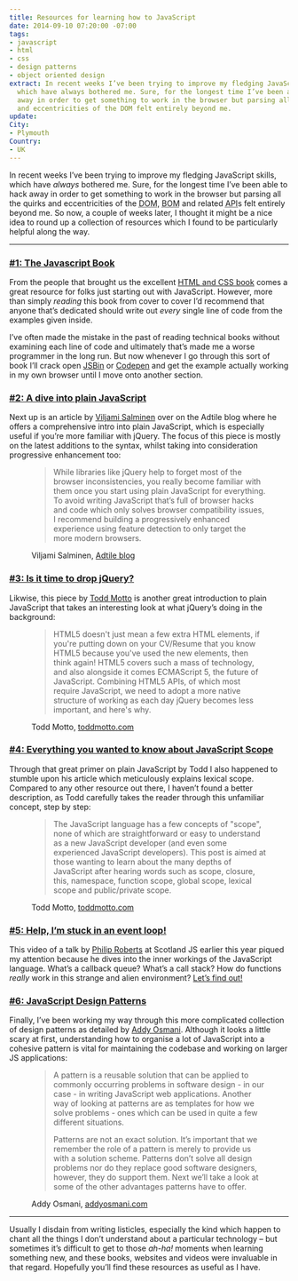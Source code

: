 ```yaml
---
title: Resources for learning how to JavaScript
date: 2014-09-10 07:20:00 -07:00
tags:
- javascript
- html
- css
- design patterns
- object oriented design
extract: In recent weeks I’ve been trying to improve my fledging JavaScript skills,
  which have always bothered me. Sure, for the longest time I’ve been able to hack
  away in order to get something to work in the browser but parsing all the quirks
  and eccentricities of the DOM felt entirely beyond me.
update: 
City:
- Plymouth
Country:
- UK
---
```


In recent weeks I’ve been trying to improve my fledging JavaScript skills, which have *always* bothered me. Sure, for the longest time I’ve been able to hack away in order to get something to work in the browser but parsing all the quirks and eccentricities of the <abbr title="Document Object Model">DOM</abbr>, <abbr title="Browser Object Model">BOM</abbr> and related <abbr title="Application programming interface">API</abbr>s felt entirely beyond me. So now, a couple of weeks later, I thought it might be a nice idea to round up a collection of resources which I found to be particularly helpful along the way.

***

### [#1: The Javascript Book](http://javascriptbook.com/)

From the people that brought us the excellent [HTML and CSS book](http://www.htmlandcssbook.com/) comes a great resource for folks just starting out with JavaScript. However, more than simply *reading* this book from cover to cover I’d recommend that anyone that’s dedicated should write out *every* single line of code from the examples given inside. 

I’ve often made the mistake in the past of reading technical books without examining each line of code and ultimately that’s made me a worse programmer in the long run. But now whenever I go through this sort of book I’ll crack open [JSBin](http://jsbin.com/) or [Codepen](http://codepen.io) and get the example actually working in my own browser until I move onto another section.

### [#2: A dive into plain JavaScript](http://blog.adtile.me/2014/01/16/a-dive-into-plain-javascript/)

Next up is an article by [Viljami Salminen](https://twitter.com/viljamis) over on the Adtile blog where he offers a comprehensive intro into plain JavaScript, which is especially useful if you’re more familiar with jQuery. The focus of this piece is mostly on the latest additions to the syntax, whilst taking into consideration progressive enhancement too:


<figure>
<blockquote>
<p>While libraries like jQuery help to forget most of the browser inconsistencies, you really become familiar with them once you start using plain JavaScript for everything. To avoid writing JavaScript that’s full of browser hacks and code which only solves browser compatibility issues, I recommend building a progressively enhanced experience using feature detection to only target the more modern browsers.</p></blockquote>
<figcaption class="cite">
<p>Viljami Salminen, <a href="http://blog.adtile.me/2014/01/16/a-dive-into-plain-javascript/">Adtile blog</a>
</p>
</figcaption>
</figure>



### [#3: Is it time to drop jQuery?](http://toddmotto.com/is-it-time-to-drop-jquery-essentials-to-learning-javascript-from-a-jquery-background)

Likwise, this piece by [Todd Motto](https://twitter.com/toddmotto) is another great introduction to plain JavaScript that takes an interesting look at what jQuery’s doing in the background:

<figure>
<blockquote>
<p>HTML5 doesn't just mean a few extra HTML elements, if you're putting down on your CV/Resume that you know HTML5 because you've used the new elements, then think again! HTML5 covers such a mass of technology, and also alongside it comes ECMAScript 5, the future of JavaScript. Combining HTML5 APIs, of which most require JavaScript, we need to adopt a more native structure of working as each day jQuery becomes less important, and here's why.</p></blockquote>
<figcaption class="cite"><p>Todd Motto, <a href="http://toddmotto.com/is-it-time-to-drop-jquery-essentials-to-learning-javascript-from-a-jquery-background">toddmotto.com</a></p>
</figcaption>
</figure>



### [#4: Everything you wanted to know about JavaScript Scope](http://toddmotto.com/everything-you-wanted-to-know-about-javascript-scope/)

Through that great primer on plain JavaScript by Todd I also happened to stumble upon his article which meticulously explains lexical scope. Compared to any other resource out there, I haven’t found a better description, as Todd carefully takes the reader through this unfamiliar concept, step by step:

<figure>
<blockquote>
<p>The JavaScript language has a few concepts of "scope", none of which are straightforward or easy to understand as a new JavaScript developer (and even some experienced JavaScript developers). This post is aimed at those wanting to learn about the many depths of JavaScript after hearing words such as scope, closure, this, namespace, function scope, global scope, lexical scope and public/private scope.
</p>
</blockquote>
<figcaption class="cite">
<p>Todd Motto, <a href="http://toddmotto.com/everything-you-wanted-to-know-about-javascript-scope/">toddmotto.com</a></p>
</figcaption>
</figure>

### [#5: Help, I’m stuck in an event loop!](http://vimeo.com/96425312)

This video of a talk by [Philip Roberts](https://twitter.com/philip_roberts) at Scotland JS earlier this year piqued my attention because he dives into the inner workings of the JavaScript language. What’s a callback queue? What’s a call stack? How do functions *really* work in this strange and alien environment? [Let’s find out!](http://vimeo.com/96425312)


### [#6: JavaScript Design Patterns](http://addyosmani.com/resources/essentialjsdesignpatterns/book/)

Finally, I’ve been working my way through this more complicated collection of design patterns as detailed by [Addy Osmani](https://twitter.com/addyosmani). Although it looks a little scary at first, understanding how to organise a lot of JavaScript into a cohesive pattern is vital for maintaining the codebase and working on larger JS applications:

<figure>
<blockquote>
<p>A pattern is a reusable solution that can be applied to commonly occurring problems in software design - in our case - in writing JavaScript web applications. Another way of looking at patterns are as templates for how we solve problems - ones which can be used in quite a few different situations.</p>
<p>Patterns are not an exact solution. It’s important that we remember the role of a pattern is merely to provide us with a solution scheme. Patterns don’t solve all design problems nor do they replace good software designers, however, they do support them. Next we’ll take a look at some of the other advantages patterns have to offer.</p>
</blockquote>
<figcaption class="cite">
<p>Addy Osmani, <a href ="http://addyosmani.com/resources/essentialjsdesignpatterns/book/">addyosmani.com</a></p>
</figcaption>
</figure>

***

Usually I disdain from writing listicles, especially the kind which happen to chant all the things I don’t understand about a particular technology – but sometimes it’s difficult to get to those *ah-ha!* moments when learning something new, and these books, websites and videos were invaluable in that regard. Hopefully you’ll find these resources as useful as I have.
